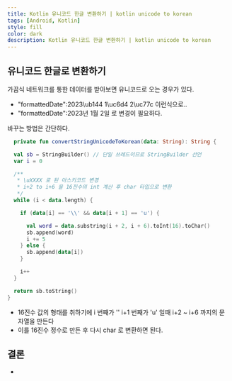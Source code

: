 ```yaml
---
title: Kotlin 유니코드 한글 변환하기 | kotlin unicode to korean
tags: [Android, Kotlin]
style: fill
color: dark
description: Kotlin 유니코드 한글 변환하기 | kotlin unicode to korean
---
```


## 유니코드 한글로 변환하기
가끔식 네트워크를 통한 데이터를 받아보면 유니코드로 오는 경우가 있다.

- "formattedDate":2023\ub144 1\uc6d4 2\uc77c 이런식으로..
- "formattedDate":2023년 1월 2일 로 변경이 필요하다.

바꾸는 방법은 간단하다.

```kotlin
  private fun convertStringUnicodeToKorean(data: String): String {

  val sb = StringBuilder() // 단일 쓰레드이므로 StringBuilder 선언
  var i = 0

  /**
   * \uXXXX 로 된 아스키코드 변경
   * i+2 to i+6 을 16진수의 int 계산 후 char 타입으로 변환
   */
  while (i < data.length) {

    if (data[i] == '\\' && data[i + 1] == 'u') {

      val word = data.substring(i + 2, i + 6).toInt(16).toChar()
      sb.append(word)
      i += 5
    } else {
      sb.append(data[i])
    }

    i++
  }

  return sb.toString()
}
```
- 16진수 값의 형태를 취하기에 i 번째가 '\' i+1 번째가 'u' 일때 i+2 ~ i+6 까지의 문자열을 만든다
- 이를 16진수 정수로 만든 후 다시 char 로 변환하면 된다.


## 결론
- 
